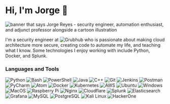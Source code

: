 # Hi, I'm Jorge 👋

<img src="raw.githubusercontent.com/jrsec/jrsec/master/assets/gh-header-image-green.png" alt="banner that says Jorge Reyes - security engineer, automation enthusiast, and adjunct professor alongside a cartoon illustration">

I'm a security engineer at ![Grubhub](https://img.shields.io/badge/-Grubhub-%23F63440?style=flat-square&logo=grubhub&logoColor=ffffff) who is passionate about making cloud architecture more secure, creating code to automate my life, and teaching what I know.  Some technologies I enjoy working with include Python, Docker, and Splunk.

### Languages and Tools
![Python](https://img.shields.io/badge/-Python-%233776AB?style=flat-square&logo=python&logoColor=ffffff)
![Bash](https://img.shields.io/badge/-Bash-%234EAA25?style=flat-square&logo=gnu-bash&logoColor=ffffff)
![PowerShell](https://img.shields.io/badge/-PowerShell-%235391FE?style=flat-square&logo=powershell&logoColor=ffffff)
![Java](https://img.shields.io/badge/-Java-%23007396?style=flat-square&logo=java&logoColor=ffffff)
![C++](https://img.shields.io/badge/-C++-%2300599C?style=flat-square&logo=c%2B%2B&logoColor=ffffff)
![Git](https://img.shields.io/badge/-Git-%23F05032?style=flat-square&logo=git&logoColor=ffffff)
![Jenkins](https://img.shields.io/badge/-Jenkins-%23D24939?style=flat-square&logo=jenkins&logoColor=ffffff)
![Postman](https://img.shields.io/badge/-Postman-%23FF6C37?style=flat-square&logo=postman&logoColor=ffffff)
![PyCharm](https://img.shields.io/badge/-PyCharm-%23000000?style=flat-square&logo=pycharm&logoColor=ffffff)
![Atom](https://img.shields.io/badge/-Atom-%2366595C?style=flat-square&logo=atom&logoColor=ffffff)
![Docker](https://img.shields.io/badge/-Docker-%232496ED?style=flat-square&logo=docker&logoColor=ffffff)
![Kubernetes](https://img.shields.io/badge/-Kubernetes-%23326CE5?style=flat-square&logo=kubernetes&logoColor=ffffff)
![AWS](https://img.shields.io/badge/-AWS-%23232F3E?style=flat-square&logo=amazon-aws&logoColor=ffffff)
![Ubuntu](https://img.shields.io/badge/-Ubuntu-%23E95420?style=flat-square&logo=ubuntu&logoColor=ffffff)
![Windows](https://img.shields.io/badge/-Windows-%230078D6?style=flat-square&logo=windows&logoColor=ffffff)
![MacOS](https://img.shields.io/badge/-MacOS-%23000000?style=flat-square&logo=macos&logoColor=ffffff)
![Raspberry Pi](https://img.shields.io/badge/-Raspberry%20Pi-%23A22846?style=flat-square&logo=raspberry-pi&logoColor=ffffff)
![Nginx](https://img.shields.io/badge/-Nginx-%23009639?style=flat-square&logo=nginx&logoColor=ffffff)
![Cloudflare](https://img.shields.io/badge/-Cloudflare-%23F38020?style=flat-square&logo=cloudflare&logoColor=ffffff)
![Splunk](https://img.shields.io/badge/-Splunk-%23000000?style=flat-square&logo=splunk&logoColor=ffffff)
![Elasticsearch](https://img.shields.io/badge/-Elasticsearch-%23005571?style=flat-square&logo=elasticsearch&logoColor=ffffff)
![Grafana](https://img.shields.io/badge/-Grafana-%23F46800?style=flat-square&logo=grafana&logoColor=ffffff)
![MySQL](https://img.shields.io/badge/-MySQL-%234479A1?style=flat-square&logo=mysql&logoColor=ffffff)
![PostgreSQL](https://img.shields.io/badge/-PostgreSQL-%23336791?style=flat-square&logo=postgresql&logoColor=ffffff)
![Kali Linux](https://img.shields.io/badge/-Kali%20Linux-%23557C94?style=flat-square&logo=kali-linux&logoColor=ffffff)
![HackerOne](https://img.shields.io/badge/-HackerOne-%23494649?style=flat-square&logo=hackerone&logoColor=ffffff)

<!-- <p align="left"> <a href="https://www.python.org" target="_blank"> <img src="https://raw.githubusercontent.com/devicons/devicon/master/icons/python/python-original.svg" alt="python" width="40" height="40"/> </a> <a href="https://www.gnu.org/software/bash" target="_blank"> <img src="https://www.vectorlogo.zone/logos/gnu_bash/gnu_bash-icon.svg" alt="bash" width="40" height="40"/> </a> <a href="https://docs.microsoft.com/en-us/powershell" target="_blank"> <img src="https://raw.githubusercontent.com/PowerShell/PowerShell/master/assets/Powershell_256.png" alt="powershell" width="40" height="40"/> </a> <a href="https://www.java.com" target="_blank"> <img src="https://raw.githubusercontent.com/devicons/devicon/master/icons/java/java-original.svg" alt="java" width="40" height="40"/> </a> <a href="http://www.open-std.org/jtc1/sc22/wg14" target="_blank"> <img src="https://raw.githubusercontent.com/devicons/devicon/master/icons/c/c-original.svg" alt="c" width="40" height="40"/> </a> <a href="https://git-scm.com/" target="_blank"> <img src="https://www.vectorlogo.zone/logos/git-scm/git-scm-icon.svg" alt="git" width="40" height="40"/> </a> <a href="https://www.jenkins.io" target="_blank"> <img src="https://raw.githubusercontent.com/devicons/devicon/master/icons/jenkins/jenkins-original.svg" alt="jenkins" width="40" height="40"/> </a> <a href="https://postman.com" target="_blank"> <img src="https://www.vectorlogo.zone/logos/getpostman/getpostman-icon.svg" alt="postman" width="40" height="40"/> </a> <a href="https://www.jetbrains.com/pycharm" target="_blank"> <img src="https://raw.githubusercontent.com/devicons/devicon/master/icons/pycharm/pycharm-original.svg" alt="pycharm" width="40" height="40"/> </a> <a href="https://atom.io" target="_blank"> <img src="https://raw.githubusercontent.com/devicons/devicon/master/icons/atom/atom-original.svg" alt="atom" width="40" height="40"/> </a> <a href="https://www.docker.com/" target="_blank"> <img src="https://raw.githubusercontent.com/devicons/devicon/master/icons/docker/docker-original.svg" alt="docker" width="40" height="40"/> </a> <a href="https://kubernetes.io" target="_blank"> <img src="https://www.vectorlogo.zone/logos/kubernetes/kubernetes-icon.svg" alt="kubernetes" width="40" height="40"/> </a> <a href="https://aws.amazon.com" target="_blank"> <img src="https://cdn.worldvectorlogo.com/logos/aws-2.svg" alt="aws" width="40" height="40"/> </a> <a href="https://www.linux.org/" target="_blank"> <img src="https://raw.githubusercontent.com/devicons/devicon/master/icons/linux/linux-original.svg" alt="linux" width="40" height="40"/> </a> <a href="https://www.microsoft.com/en-us/windows" target="_blank"> <img src="https://raw.githubusercontent.com/devicons/devicon/master/icons/windows8/windows8-original.svg" alt="windows" width="40" height="40"/> </a> <a href="https://www.apple.com/macos" target="_blank"> <img src="https://raw.githubusercontent.com/devicons/devicon/master/icons/apple/apple-original.svg" alt="macos" width="40" height="40"/> </a> <a href="https://www.raspberrypi.org/" target="_blank"> <img src="https://cdn.worldvectorlogo.com/logos/raspberry-pi.svg" alt="raspberrypi" width="40" height="40"/> </a> <a href="https://www.nginx.com" target="_blank"> <img src="https://raw.githubusercontent.com/devicons/devicon/master/icons/nginx/nginx-original.svg" alt="nginx" width="40" height="40"/> </a> <a href="https://www.elastic.co" target="_blank"> <img src="https://www.vectorlogo.zone/logos/elastic/elastic-icon.svg" alt="elasticsearch" width="40" height="40"/> </a> <a href="https://www.splunk.com/" target="_blank"> <img src="https://cdn.iconscout.com/icon/free/png-512/splunk-569578.png" alt="splunk" width="40" height="40"/> </a> <a href="https://grafana.com" target="_blank"> <img src="https://www.vectorlogo.zone/logos/grafana/grafana-icon.svg" alt="grafana" width="40" height="40"/> </a> <a href="https://www.mysql.com/" target="_blank"> <img src="https://raw.githubusercontent.com/devicons/devicon/master/icons/mysql/mysql-original.svg" alt="mysql" width="40" height="40"/> </a> <a href="https://www.postgresql.org" target="_blank"> <img src="https://raw.githubusercontent.com/devicons/devicon/master/icons/postgresql/postgresql-original-wordmark.svg" alt="postgresql" width="40" height="40"/> </a> <a href="https://www.adobe.com/products/photoshop.html" target="_blank"> <img src="https://raw.githubusercontent.com/devicons/devicon/master/icons/photoshop/photoshop-plain.svg" alt="photoshop" width="40" height="40"/> </a> </p> -->
